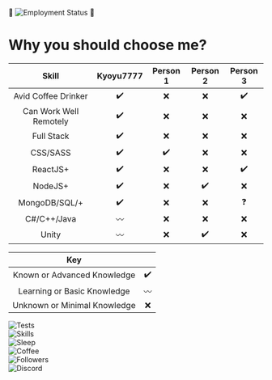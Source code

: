 🎉 ![Employment Status](https://img.shields.io/badge/Employment_Status-Employed-purple.png) 🎉

# Why you should choose me?
|          Skill         | Kyoyu7777 | Person 1 | Person 2 | Person 3 |
|:----------------------:|:---------:|:--------:|:--------:|:--------:|
|    Avid Coffee Drinker |     ✔️     |     ❌    |     ❌    |     ✔️    |
| Can Work Well Remotely |     ✔️     |     ❌    |     ❌    |     ❌    |
|             Full Stack |     ✔️     |     ❌    |     ❌    |     ❌    |
|               CSS/SASS |     ✔️     |     ✔️    |     ❌    |     ❌    |
|               ReactJS+ |     ✔️     |     ❌    |     ❌    |     ✔️    |
|                NodeJS+ |     ✔️     |     ❌    |     ✔️    |     ❌    |
|          MongoDB/SQL/+ |     ✔️     |     ❌    |     ❌    |     ❓    |
|            C#/C++/Java |     〰️    |     ❌    |     ❌    |     ❌    |
|                  Unity |     〰️    |     ❌    |     ✔️    |     ❌    |

| Key ||
|:----------------------------:|:--:|
|  Known or Advanced Knowledge |  ✔️ |
|  Learning or Basic Knowledge | 〰️ |
| Unknown or Minimal Knowledge |  ❌ |

![Tests](https://img.shields.io/badge/Tests-Passing-green.png) <br/>
![Skills](https://img.shields.io/badge/Skills-Very_Good-white.png) <br/>
![Sleep](https://img.shields.io/badge/Sleep-Failing-red.png) <br/>
![Coffee](https://img.shields.io/badge/Coffee-Black-black.png) <br/>
![Followers](https://img.shields.io/github/followers/Kyoyu7777.png?style=social&label=Follow&maxAge=2592000) <br/>
![Discord](https://img.shields.io/discord/748045163493982329.png?label=Kyoyu.dev&logo=discord&logoColor=ffffff&color=7389D8&labelColor=6A7EC2)

